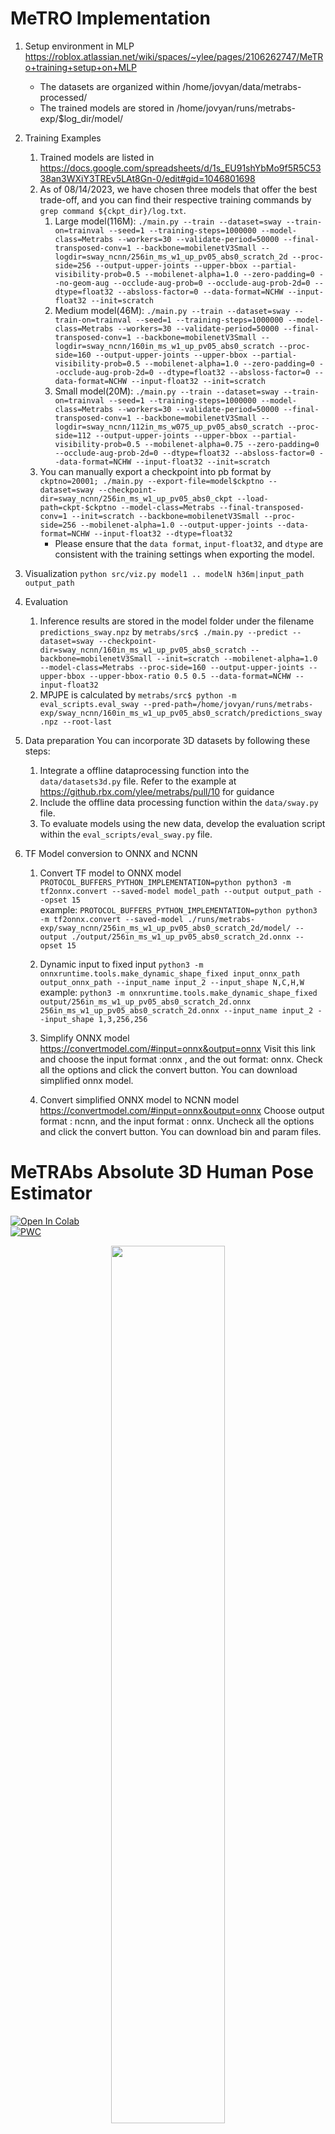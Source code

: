 # MeTRO Implementation
1. Setup environment in MLP
https://roblox.atlassian.net/wiki/spaces/~ylee/pages/2106262747/MeTRo+training+setup+on+MLP
    * The datasets are organized within /home/jovyan/data/metrabs-processed/
    * The trained models are stored in /home/jovyan/runs/metrabs-exp/$log_dir/model/

2. Training Examples
    1. Trained models are listed in https://docs.google.com/spreadsheets/d/1s_EU91shYbMo9f5R5C5338an3WXiY3TREv5LAt8Gn-0/edit#gid=1046801698
    2. As of 08/14/2023, we have chosen three models that offer the best trade-off, and you can find their respective training commands by `grep command ${ckpt_dir}/log.txt`.
        1. Large model(116M): `./main.py --train --dataset=sway --train-on=trainval --seed=1 --training-steps=1000000 --model-class=Metrabs --workers=30 --validate-period=50000 --final-transposed-conv=1 --backbone=mobilenetV3Small --logdir=sway_ncnn/256in_ms_w1_up_pv05_abs0_scratch_2d --proc-side=256 --output-upper-joints --upper-bbox --partial-visibility-prob=0.5 --mobilenet-alpha=1.0 --zero-padding=0 --no-geom-aug --occlude-aug-prob=0 --occlude-aug-prob-2d=0 --dtype=float32 --absloss-factor=0 --data-format=NCHW --input-float32 --init=scratch`
        2. Medium model(46M): `./main.py --train --dataset=sway --train-on=trainval --seed=1 --training-steps=1000000 --model-class=Metrabs --workers=30 --validate-period=50000 --final-transposed-conv=1 --backbone=mobilenetV3Small --logdir=sway_ncnn/160in_ms_w1_up_pv05_abs0_scratch --proc-side=160 --output-upper-joints --upper-bbox --partial-visibility-prob=0.5 --mobilenet-alpha=1.0 --zero-padding=0 --occlude-aug-prob-2d=0 --dtype=float32 --absloss-factor=0 --data-format=NCHW --input-float32 --init=scratch`
        3. Small model(20M): `./main.py --train --dataset=sway --train-on=trainval --seed=1 --training-steps=1000000 --model-class=Metrabs --workers=30 --validate-period=50000 --final-transposed-conv=1 --backbone=mobilenetV3Small --logdir=sway_ncnn/112in_ms_w075_up_pv05_abs0_scratch --proc-side=112 --output-upper-joints --upper-bbox --partial-visibility-prob=0.5 --mobilenet-alpha=0.75 --zero-padding=0 --occlude-aug-prob-2d=0 --dtype=float32 --absloss-factor=0 --data-format=NCHW --input-float32 --init=scratch`
    3. You can manually export a checkpoint into pb format by `ckptno=20001; ./main.py --export-file=model$ckptno --dataset=sway --checkpoint-dir=sway_ncnn/256in_ms_w1_up_pv05_abs0_ckpt --load-path=ckpt-$ckptno --model-class=Metrabs --final-transposed-conv=1 --init=scratch --backbone=mobilenetV3Small --proc-side=256 --mobilenet-alpha=1.0 --output-upper-joints --data-format=NCHW --input-float32 --dtype=float32`
        * Please ensure that the `data format`, `input-float32`, and `dtype` are consistent with the training settings when exporting the model.

3. Visualization
`python src/viz.py model1 .. modelN h36m|input_path output_path`

4. Evaluation
    1. Inference results are stored in the model folder under the filename `predictions_sway.npz` by `metrabs/src$ ./main.py --predict --dataset=sway --checkpoint-dir=sway_ncnn/160in_ms_w1_up_pv05_abs0_scratch --backbone=mobilenetV3Small --init=scratch --mobilenet-alpha=1.0 --model-class=Metrabs --proc-side=160 --output-upper-joints --upper-bbox --upper-bbox-ratio 0.5 0.5 --data-format=NCHW --input-float32`
    2. MPJPE is calculated by `metrabs/src$ python -m eval_scripts.eval_sway --pred-path=/home/jovyan/runs/metrabs-exp/sway_ncnn/160in_ms_w1_up_pv05_abs0_scratch/predictions_sway.npz --root-last`

5. Data preparation
You can incorporate 3D datasets by following these steps:
    1. Integrate a offline dataprocessing function into the `data/datasets3d.py` file. Refer to the example at https://github.rbx.com/ylee/metrabs/pull/10 for guidance
    2. Include the offline data processing function within the `data/sway.py` file.
    3. To evaluate models using the new data, develop the evaluation script within the `eval_scripts/eval_sway.py` file.

6. TF Model conversion to ONNX and NCNN
    1. Convert TF model to ONNX model
    `PROTOCOL_BUFFERS_PYTHON_IMPLEMENTATION=python python3 -m tf2onnx.convert --saved-model model_path --output output_path --opset 15`    
    example: `PROTOCOL_BUFFERS_PYTHON_IMPLEMENTATION=python python3 -m tf2onnx.convert --saved-model ./runs/metrabs-exp/sway_ncnn/256in_ms_w1_up_pv05_abs0_scratch_2d/model/ --output ./output/256in_ms_w1_up_pv05_abs0_scratch_2d.onnx --opset 15`
    
    2. Dynamic input to fixed input
    `python3 -m onnxruntime.tools.make_dynamic_shape_fixed input_onnx_path output_onnx_path --input_name input_2 --input_shape N,C,H,W`    
    example: `python3 -m onnxruntime.tools.make_dynamic_shape_fixed output/256in_ms_w1_up_pv05_abs0_scratch_2d.onnx 256in_ms_w1_up_pv05_abs0_scratch_2d.onnx --input_name input_2 --input_shape 1,3,256,256`

    3. Simplify ONNX model
    https://convertmodel.com/#input=onnx&output=onnx
    Visit this link and choose the input format :onnx , and the out format: onnx. Check all the options and click the convert button. You can download simplified onnx model.

    4. Convert simplified ONNX model to NCNN model
    https://convertmodel.com/#input=onnx&output=onnx
    Choose output format : ncnn, and the input format : onnx. Uncheck all the options and click the convert button. You can download bin and param files. 


# MeTRAbs Absolute 3D Human Pose Estimator

<a href="https://colab.research.google.com/github/isarandi/metrabs/blob/master/metrabs_demo.ipynb" target="_parent"><img src="https://colab.research.google.com/assets/colab-badge.svg" alt="Open In Colab"/></a><br>
[![PWC](https://img.shields.io/endpoint.svg?url=https://paperswithcode.com/badge/metrabs-metric-scale-truncation-robust/3d-human-pose-estimation-on-3d-poses-in-the)](https://paperswithcode.com/sota/3d-human-pose-estimation-on-3d-poses-in-the?p=metrabs-metric-scale-truncation-robust)

<p align="center"><img src=img/demo.gif width="60%"></p>
<p align="center"><a href="https://youtu.be/4VFKiiW9RCQ"><img src=img/thumbnail_video_qual.png width="30%"></a>
<a href="https://youtu.be/BemM8-Lx47g"><img src=img/thumbnail_video_conf.png width="30%"></a></p>

This repository contains code for the methods described in the following paper:

**[MeTRAbs: Metric-Scale Truncation-Robust Heatmaps for Absolute 3D Human Pose Estimation](https://arxiv.org/abs/2007.07227)** <br>
*by István Sárándi, Timm Linder, Kai O. Arras, Bastian Leibe*<br>
IEEE Transactions on Biometrics, Behavior, and Identity Science (T-BIOM), Selected Best Works From
Automated Face and Gesture Recognition 2020

## News

* [2021-12-03] Added new backbones, including the ResNet family from ResNet-18 to ResNet-152
* [2021-10-19] Released new best-performing [models](docs/MODELS.md) based on EfficientNetV2 and super fast
  ones using MobileNetV3, simplified [API](docs/API.md), multiple skeleton conventions, support for
  radial/tangential distortion, improved antialiasing, plausibility filtering and other new
  features.
* [2021-10-19] Full codebase migrated to TensorFlow 2 and Keras
* [2020-11-19] Oral presentation at the IEEE Conference on Automatic Face and Gesture Recognition
  (FG'20) ([Talk Video](https://youtu.be/BemM8-Lx47g)
  and [Slides](https://vision.rwth-aachen.de/media/papers/203/slides_metrabs.pdf))
* [2020-11-16] Training and evaluation code now released along with dataset pre-processing scripts!
  Code and models upgraded to Tensorflow 2.
* [2020-10-06] [Journal paper](https://arxiv.org/abs/2007.07227) accepted for publication in the
  IEEE Transactions on Biometrics, Behavior, and Identity Science (T-BIOM), Best of FG Special Issue
* [2020-08-23] Short presentation at ECCV2020's 3DPW
  workshop ([slides](https://vision.rwth-aachen.de/media/papers/203/metrabs_3dpw_slides.pdf))
* [2020-08-06] Our method has won
  the **[3DPW Challenge](https://virtualhumans.mpi-inf.mpg.de/3DPW_Challenge/)**

## Inference Code

We release **standalone TensorFlow models** (SavedModel) to allow easy application in downstream
research. After loading the model, you can run inference in a single line of Python **without having
this codebase as a dependency**. Try it in action in
[Google Colab](
https://colab.research.google.com/github/isarandi/metrabs/blob/master/metrabs_demo.ipynb).

### Gist of Usage

```python
import tensorflow as tf

model = tf.saved_model.load('path/to/metrabs_eff2l_y4')
image = tf.image.decode_jpeg(tf.io.read_file('img/test_image_3dpw.jpg'))
pred = model.detect_poses(image)
pred['boxes'], pred['poses2d'], pred['poses3d']
```

NOTE: The models can only be used for **non-commercial** purposes due to the licensing of the used
training datasets.

### Demos

* [```./demo.py```](demo.py) to auto-download the model, predict on a sample image and display the
  result with Matplotlib or [PoseViz](https://github.com/isarandi/poseviz) (if installed).
* [```./demo_webcam.py```](demo_webcam.py) to show webcam inference with the MobileNetV3 backbone (fast but
  lower accuracy, requires [PoseViz](https://github.com/isarandi/poseviz)).
* [```./demo_video_batched.py```](demo_video_batched.py)``` path/to/video.mp4``` to run batched video inference (requires
  [PoseViz](https://github.com/isarandi/poseviz)).

### Documentation

- **[How-to Guide with Examples](docs/INFERENCE_GUIDE.md)**
- **[Full API Reference](docs/API.md)**
- **[Model Zoo with Downloads](docs/MODELS.md)**

### Feature Summary

- **Several skeleton conventions** supported through the keyword argument ```skeleton``` (e.g. COCO,
  SMPL, H36M)
- **Multi-image (batched) and single-image** predictions both supported
- **Advanced, parallelized cropping** logic behind the scenes
    - Anti-aliasing through image pyramid and
      supersampling, [gamma-correct rescaling](http://www.ericbrasseur.org/gamma.html).
    - GPU-accelerated undistortion of pinhole perspective (homography) and radial/tangential lens
      distortions
- Estimates returned  in **3D world space** (when calibration is provided) and **2D pixel space**
- Built-in, configurable **test-time augmentation** (TTA) with rotation, flip and brightness (keyword
  argument ```num_aug``` sets the number of TTA crops per detection)
- Automatic **suppression of implausible poses** and non-max suppression on the 3D pose level (can be turned off)
- **Multiple backbones** with different speed-accuracy trade-off (EfficientNetV2, MobileNetV3)

## Training and Evaluation

See [the docs on training and evaluation](TRAINING_AND_EVAL.md) to perform the experiments presented
in the paper.

## BibTeX

If you find this work useful in your research, please cite it as:

```bibtex
@article{sarandi2021metrabs,
  title={{MeTRAbs:} Metric-Scale Truncation-Robust Heatmaps for Absolute 3{D} Human Pose Estimation},
  author={S\'ar\'andi, Istv\'an and Linder, Timm and Arras, Kai O. and Leibe, Bastian},
  journal={IEEE Transactions on Biometrics, Behavior, and Identity Science},
  year={2021},
  volume={3},
  number={1},
  pages={16-30},
  doi={10.1109/TBIOM.2020.3037257}
}
```

The above paper is an extended journal version of the FG'2020 conference paper:

```bibtex
@inproceedings{Sarandi20FG,
  title={Metric-Scale Truncation-Robust Heatmaps for 3{D} Human Pose Estimation},
  author={S\'ar\'andi, Istv\'an and Linder, Timm and Arras, Kai O. and Leibe, Bastian},
  booktitle={IEEE International Conference on Automatic Face and Gesture Recognition},
  pages={677-684},
  year={2020}
}
```

## Contact

Code in this repository was written by [István Sárándi](https://isarandi.github.io) (RWTH Aachen
University) unless indicated otherwise.

Got any questions or feedback? Drop a mail to sarandi@vision.rwth-aachen.de!

